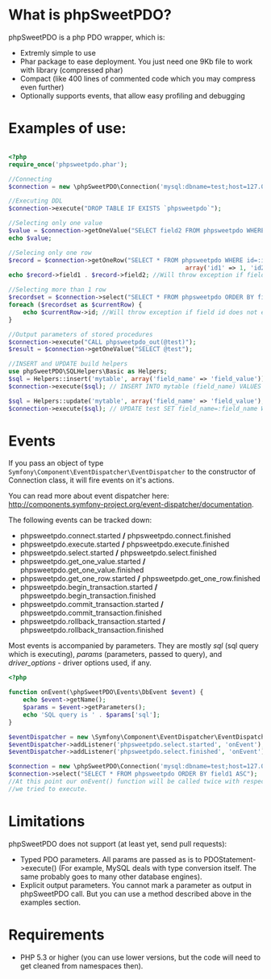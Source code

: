 What is phpSweetPDO?
=======================================

phpSweetPDO is a php PDO wrapper, which is:

*   Extremly simple to use
*   Phar package to ease deployment. You just need one 9Kb file to work with library (compressed phar)
*   Compact (like 400 lines of commented code which you may compress even further)
*   Optionally supports events, that allow easy profiling and debugging

Examples of use:
=======================================

```php

<?php
require_once('phpsweetpdo.phar');

//Connecting
$connection = new \phpSweetPDO\Connection('mysql:dbname=test;host=127.0.0.1', 'root', 'password');

//Executing DDL
$connection->execute("DROP TABLE IF EXISTS `phpsweetpdo`");

//Selecting only one value
$value = $connection->getOneValue("SELECT field2 FROM phpsweetpdo WHERE id=? AND field2 <> ?", array(1, 300));
echo $value;

//Selecing only one row
$record = $connection->getOneRow("SELECT * FROM phpsweetpdo WHERE id=:id1 AND field2<>:id2",
                                                 array('id1' => 1, 'id2' => 300));
echo $record->field1 . $record->field2; //Will throw exception if fields do not exist in a row

//Selecting more than 1 row
$recordset = $connection->select("SELECT * FROM phpsweetpdo ORDER BY field1 ASC");
foreach ($recordset as $currentRow) {
    echo $currentRow->id; //Will throw exception if field id does not exist in recordset
}

//Output parameters of stored procedures
$connection->execute("CALL phpsweetpdo_out(@test)");
$result = $connection->getOneValue("SELECT @test");

//INSERT and UPDATE build helpers
use phpSweetPDO\SQLHelpers\Basic as Helpers;
$sql = Helpers::insert('mytable', array('field_name' => 'field_value'));
$connection->execute($sql); // INSERT INTO mytable (field_name) VALUES (:field_name); //:field_name = 'field_value'

$sql = Helpers::update('mytable', array('field_name' => 'field_value'), "field_2=13");
$connection->execute($sql); // UPDATE test SET field_name=:field_name WHERE field_2='13'; //:field_name = 'field_value'
```

Events
=======================================
If you pass an object of type `Symfony\Component\EventDispatcher\EventDispatcher` to the constructor of Connection class, it will fire events on it's actions.

You can read more about event dispatcher here: http://components.symfony-project.org/event-dispatcher/documentation.

The following events can be tracked down:

*    phpsweetpdo.connect.started **/** phpsweetpdo.connect.finished
*    phpsweetpdo.execute.started **/** phpsweetpdo.execute.finished
*    phpsweetpdo.select.started **/** phpsweetpdo.select.finished
*    phpsweetpdo.get_one_value.started **/** phpsweetpdo.get_one_value.finished
*    phpsweetpdo.get_one_row.started **/** phpsweetpdo.get_one_row.finished
*    phpsweetpdo.begin_transaction.started **/** phpsweetpdo.begin_transaction.finished
*    phpsweetpdo.commit_transaction.started **/** phpsweetpdo.commit_transaction.finished
*    phpsweetpdo.rollback_transaction.started **/** phpsweetpdo.rollback_transaction.finished

Most events is accompanied by parameters. They are mostly _sql_ (sql query which is executing), _params_ (parameters,
passed to query), and _driver_options_ - driver options used, if any.


```php
<?php

function onEvent(\phpSweetPDO\Events\DbEvent $event) {
    echo $event->getName();
    $params = $event->getParameters();
    echo 'SQL query is ' . $params['sql'];
}

$eventDispatcher = new \Symfony\Component\EventDispatcher\EventDispatcher();
$eventDispatcher->addListener('phpsweetpdo.select.started', 'onEvent');
$eventDispatcher->addListener('phpsweetpdo.select.finished', 'onEvent');

$connection = new \phpSweetPDO\Connection('mysql:dbname=test;host=127.0.0.1', 'root', '', $eventDispatcher);
$connection->select("SELECT * FROM phpsweetpdo ORDER BY field1 ASC");
//At this point our onEvent() function will be called twice with respected events and will print the query,
//we tried to execute.
```


Limitations
=======================================

phpSweetPDO does not support (at least yet, send pull requests):

*   Typed PDO parameters. All params are passed as is to PDOStatement->execute() (For example, MySQL deals with type
conversion itself. The same probably goes to many other database engines).
*   Explicit output parameters. You cannot mark a parameter as output in phpSweetPDO call. But you can use
a method described above in the examples section.


Requirements
=======================================

*   PHP 5.3 or higher (you can use lower versions, but the code will need to get cleaned from namespaces then).
